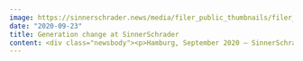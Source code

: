 ```yaml
---
image: https://sinnerschrader.news/media/filer_public_thumbnails/filer_public/f0/d1/f0d1dd6c-de99-4213-b90e-cfc47c92ad57/480_288_s2_new_gf.png__480x288_q85_crop_subsampling-2_upscale.png
date: "2020-09-23"
title: Generation change at SinnerSchrader
content: <div class="newsbody"><p>Hamburg, September 2020 – SinnerSchrader started the financial year on 1 September 2020 with a new management team.<br/> <br/>The internally appointed team reflects SinnerSchrader’s spirit of continuous innovation&#58; Dr. Axel Averdung, Managing Director for Strategy and Data at SinnerSchrader for the past ten years, now heads a team comprising Pia Schott (Content), Kristina Bonitz (Innovation), Sven Schmiede (Account), Philipp Kafkoulas (Design), Holger Blank (Technology) and Florian Langmack (Strategy).<br/> <br/>With this realignment at management level, SinnerSchrader is further expanding the leading position it has occupied in the field of digital transformation for decades with a particular focus on vision and product development and digital platforms and marketing services.<br/> <br/>The new management team is responsible for successfully advising the company’s extensive portfolio of clients. SinnerSchrader manages digital accounts for ADAC, O2 and Volkswagen and is the digital lead agency for Audi. SinnerSchrader also develops innovative service models for Motel One, new content formats for Bausparkasse Schwäbisch Hall, and products and platforms for clients such as the payment service provider heidelpay and the VR start-up holoride.<br/> <br/>Axel Averdung&#58; “This means SinnerSchrader is ideally positioned to shape and support the pronounced shift towards digitalisation among our clients. We are synonymous with sophisticated strategies and innovative concepts and their systematic and effective implementation.”<br/> <br/>Matthias Schrader adds&#58; “We have just completed the most economically successful financial year in our history. I am extremely happy to be placing the responsibility for SinnerSchrader in the hands of the people who have played such an important role in the success we have achieved in recent years.”<br/><br/>Matthias Schrader will focus on managing Accenture Interactive in Germany, Austria, Switzerland and Russia. He has held this role since 2018. SinnerSchrader is a daughter of the consulting company Accenture and part of the in-house digital agency Accenture Interactive.</p><p><strong>About SinnerSchrader</strong><br/>SinnerSchrader is one of the leading digital agencies in Europe with a focus on the design and development of digital products and services. Its more than 600 employees work on the digital transformation of companies such as Allianz, Audi, comdirect bank, ERGO, Telefónica, TUI, Unitymedia and VW. SinnerSchrader was established in 1996, has been listed on the stock exchange since 1999 and has offices in Hamburg, Berlin, Frankfurt am Main, Munich and Prague. Since April 2017, SinnerSchrader has been part of Accenture Interactive.<br/><a href="http&#58;//www.sinnerschrader.com/" target="_blank">www.sinnerschrader.com</a></p><p><a class="news-backlink" href="/en/"><svg class="svg-ico svg-ico--arrow-left"><use xlink&#58;href="#arrow-down"></use></svg>Back to the overview</a></p></div>
---
```

